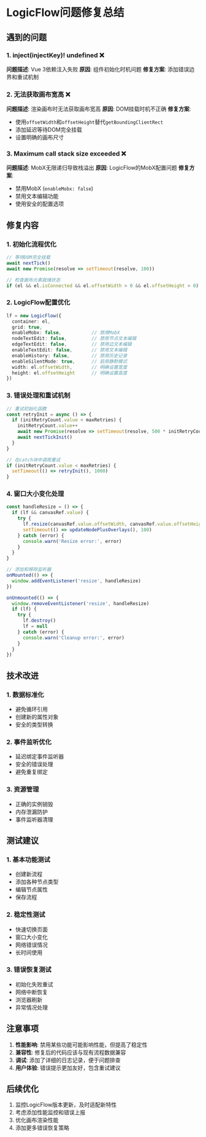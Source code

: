 # LogicFlow问题修复总结

## 遇到的问题

### 1. inject(injectKey)! undefined ❌
**问题描述**: Vue 3依赖注入失败
**原因**: 组件初始化时机问题
**修复方案**: 添加错误边界和重试机制

### 2. 无法获取画布宽高 ❌
**问题描述**: 渲染画布时无法获取画布宽高
**原因**: DOM挂载时机不正确
**修复方案**: 
- 使用`offsetWidth`和`offsetHeight`替代`getBoundingClientRect`
- 添加延迟等待DOM完全挂载
- 设置明确的画布尺寸

### 3. Maximum call stack size exceeded ❌
**问题描述**: MobX无限递归导致栈溢出
**原因**: LogicFlow的MobX配置问题
**修复方案**: 
- 禁用MobX (`enableMobx: false`)
- 禁用文本编辑功能
- 使用安全的配置选项

## 修复内容

### 1. 初始化流程优化
```typescript
// 等待DOM完全挂载
await nextTick()
await new Promise(resolve => setTimeout(resolve, 100))

// 检查画布元素就绪状态
if (el && el.isConnected && el.offsetWidth > 0 && el.offsetHeight > 0)
```

### 2. LogicFlow配置优化
```typescript
lf = new LogicFlow({
  container: el,
  grid: true,
  enableMobx: false,           // 禁用MobX
  nodeTextEdit: false,         // 禁用节点文本编辑
  edgeTextEdit: false,         // 禁用边文本编辑
  enableTextEdit: false,       // 禁用文本编辑
  enableHistory: false,        // 禁用历史记录
  enableSilentMode: true,      // 启用静默模式
  width: el.offsetWidth,       // 明确设置宽度
  height: el.offsetHeight      // 明确设置高度
})
```

### 3. 错误处理和重试机制
```typescript
// 重试初始化函数
const retryInit = async () => {
  if (initRetryCount.value < maxRetries) {
    initRetryCount.value++
    await new Promise(resolve => setTimeout(resolve, 500 * initRetryCount.value))
    await nextTickInit()
  }
}

// 在catch块中调用重试
if (initRetryCount.value < maxRetries) {
  setTimeout(() => retryInit(), 1000)
}
```

### 4. 窗口大小变化处理
```typescript
const handleResize = () => {
  if (lf && canvasRef.value) {
    try {
      lf.resize(canvasRef.value.offsetWidth, canvasRef.value.offsetHeight)
      setTimeout(() => updateNodePlusOverlays(), 100)
    } catch (error) {
      console.warn('Resize error:', error)
    }
  }
}

// 添加和移除监听器
onMounted(() => {
  window.addEventListener('resize', handleResize)
})

onUnmounted(() => {
  window.removeEventListener('resize', handleResize)
  if (lf) {
    try {
      lf.destroy()
      lf = null
    } catch (error) {
      console.warn('Cleanup error:', error)
    }
  }
})
```

## 技术改进

### 1. 数据标准化
- 避免循环引用
- 创建新的属性对象
- 安全的类型转换

### 2. 事件监听优化
- 延迟绑定事件监听器
- 安全的错误处理
- 避免重复绑定

### 3. 资源管理
- 正确的实例销毁
- 内存泄漏防护
- 事件监听器清理

## 测试建议

### 1. 基本功能测试
- 创建新流程
- 添加各种节点类型
- 编辑节点属性
- 保存流程

### 2. 稳定性测试
- 快速切换页面
- 窗口大小变化
- 网络错误情况
- 长时间使用

### 3. 错误恢复测试
- 初始化失败重试
- 网络中断恢复
- 浏览器刷新
- 异常情况处理

## 注意事项

1. **性能影响**: 禁用某些功能可能影响性能，但提高了稳定性
2. **兼容性**: 修复后的代码应该与现有流程数据兼容
3. **调试**: 添加了详细的日志记录，便于问题排查
4. **用户体验**: 错误提示更加友好，包含重试建议

## 后续优化

1. 监控LogicFlow版本更新，及时适配新特性
2. 考虑添加性能监控和错误上报
3. 优化画布渲染性能
4. 添加更多错误恢复策略 